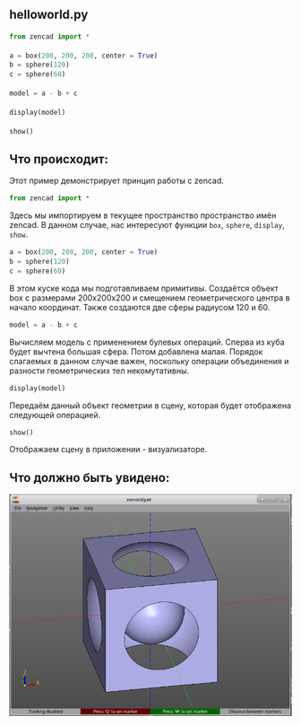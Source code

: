 ## helloworld.py
```python
from zencad import *

a = box(200, 200, 200, center = True)
b = sphere(120)
c = sphere(60)

model = a - b + c

display(model)

show()
```

## Что происходит:
Этот пример демонстрирует принцип работы с zencad.
```python
from zencad import *
```
Здесь мы импортируем в текущее пространство пространство имён zencad. В данном случае, нас интересуют функции `box`, `sphere`, `display`, `show`.

```python
a = box(200, 200, 200, center = True)
b = sphere(120)
c = sphere(60)
```
В этом куске кода мы подготавливаем примитивы. Создаётся объект box с размерами 200x200x200 и смещением геометрического центра в начало координат. Также создаются две сферы радиусом 120 и 60.

```python
model = a - b + c
```
Вычисляем модель с применением булевых операций. Сперва из куба будет вычтена большая сфера. Потом добавлена малая. Порядок слагаемых в данном случае важен, поскольку операции объединения и разности геометрических тел некомутативны.

```python
display(model)
```
Передаём данный объект геометрии в сцену, которая будет отображена следующей операцией.

```python
show()
```
Отображаем сцену в приложении - визуализаторе.

## Что должно быть увидено:
![](../images/helloworld.png)
